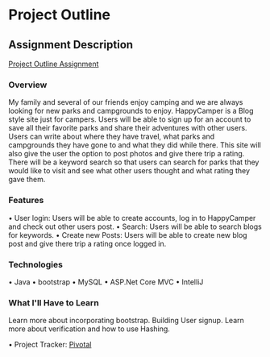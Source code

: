 # Project Outline


## Assignment Description
[Project Outline Assignment](https://education.launchcode.org/liftoff/assignments/project-outline/)


### Overview
My family and several of our friends enjoy camping and we are always looking for new parks and campgrounds to enjoy. HappyCamper is a Blog style site just for campers. Users will be able to sign up for an account to save all their favorite parks and share their adventures with other users. Users can write about where they have travel, what parks and campgrounds they have gone to and what they did while there. This site will also give the user the option to post photos and give there trip a rating. There will be a keyword search so that users can search for parks that they would like to visit and see what other users thought and what rating they gave them.

### Features
•	User login: Users will be able to create accounts, log in to            HappyCamper and check out other users post.
•	Search: Users will be able to search blogs for keywords.
•	Create new Posts: Users will be able to create new blog post            and give there trip a rating once logged in.

### Technologies
•	Java
•	bootstrap
•	MySQL
•	ASP.Net Core MVC
•	IntelliJ


### What I'll Have to Learn
Learn more about incorporating bootstrap. Building User signup. Learn more about verification and how to use Hashing.

•  Project Tracker: [Pivotal](https://www.pivotaltracker.com/n/projects/2184054)